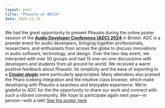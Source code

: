 ```yaml
---
layout: post
title: "Phausto at ADC24"
date: 2024-11-14
---
```


We had the great opportunity to present Phausto during the online poster session of the **[Audio Developer Conference (ADC) 2024](https://audio.dev/conference/)** in Bristol. ADC is a premier event for audio developers, bringing together professionals, researchers, and enthusiasts from across the globe to discuss innovations in audio software, technology, and design.
Over the two-day event, we interacted with over 50 groups and had 15 one-on-one discussions with developers and students from all around he world. 
We received a warm positive feedback about Phausto. Its simplicity and the ease of exporting to a **[Cmajor plugin](https://cmajor.dev/)** were particularly appreciated. Many attendees also praised the Pharo Iceberg integration and the intuitive class browser, which make developing with Phausto a seamless and enjoyable experience.
We’re grateful to ADC for the the opportunity to  share our work and connect with such a vibrant community.  We hope to participate again next year—in person—with a talk!
[See the poster here](https://lucretiomsp.github.io/musicwithpharo/assets/ADC2024-poster.pdf)

